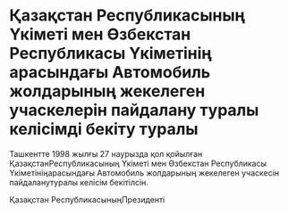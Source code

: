 # Қазақстан Республикасының Үкiметi мен Өзбекстан Республикасы Үкiметiнiң арасындағы Автомобиль жолдарының жекелеген учаскелерiн пайдалану туралы келiсiмдi бекiту туралы

Ташкентте 1998 жылғы 27 наурызда қол қойылған ҚазақстанРеспубликасының Үкiметi мен Өзбекстан Республикасы Үкiметiнiңарасындағы Автомобиль жолдарының жекелеген учаскесiн пайдаланутуралы келiсiм бекiтiлсiн.

Қазақстан РеспубликасыныңПрезидентi

